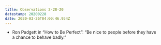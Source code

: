 ```yaml
---
title: Observations 2-28-20
datestamp: 20200228
date: 2020-03-26T04:00:46.954Z
---
```

- Ron Padgett in “How to Be Perfect”: “Be nice to people before they have a chance to behave badly.”
